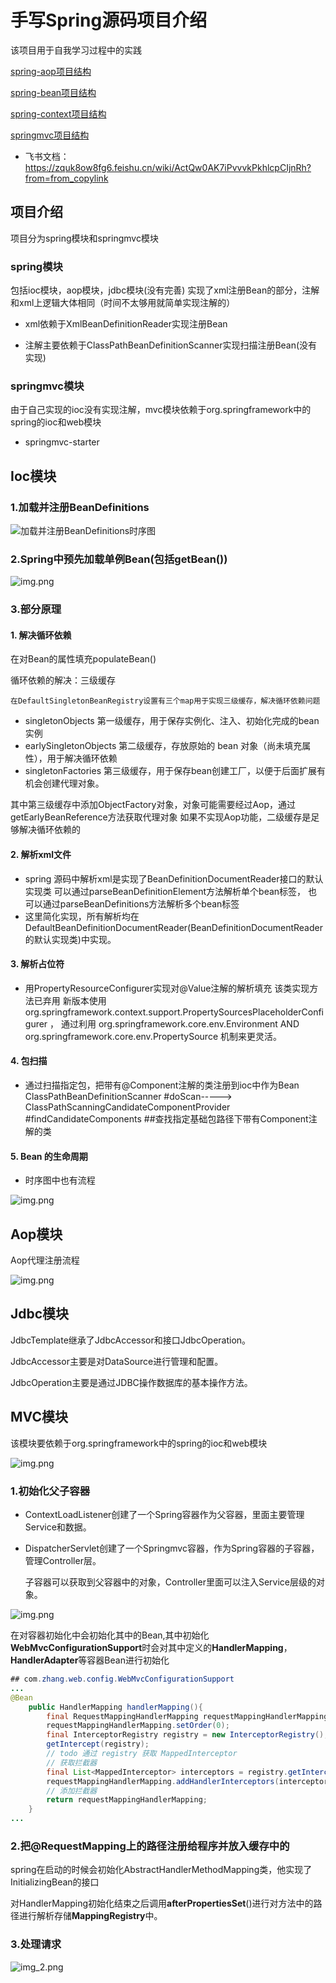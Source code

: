 # 手写Spring源码项目介绍

该项目用于自我学习过程中的实践

[spring-aop项目结构](spring模块/src/main/java/com/zhang/aop-tree.txt)

[spring-bean项目结构](spring模块/src/main/java/com/zhang/bean-tree.txt)

[spring-context项目结构](spring模块/src/main/java/com/zhang/context-tree.txt)

[springmvc项目结构](springmvc模块/src/main/java/com/zhang/web/tr.txt)

- 飞书文档：https://zquk8ow8fg6.feishu.cn/wiki/ActQw0AK7iPvvvkPkhlcpCIjnRh?from=from_copylink

## 项目介绍
项目分为spring模块和springmvc模块
### spring模块

包括ioc模块，aop模块，jdbc模块(没有完善)
实现了xml注册Bean的部分，注解和xml上逻辑大体相同（时间不太够用就简单实现注解的）

- xml依赖于XmlBeanDefinitionReader实现注册Bean

- 注解主要依赖于ClassPathBeanDefinitionScanner实现扫描注册Bean(没有实现)

### springmvc模块

  由于自己实现的ioc没有实现注解，mvc模块依赖于org.springframework中的spring的ioc和web模块
- springmvc-starter


## Ioc模块

### 1.加载并注册BeanDefinitions

![加载并注册BeanDefinitions时序图](spring模块/png/加载并注册BeanDefinitions时序图.png)

### 2.Spring中预先加载单例Bean(包括getBean())

![img.png](spring模块/png/getBean().png)




### 3.部分原理
#### 1. 解决循环依赖

   在对Bean的属性填充populateBean()

   循环依赖的解决：三级缓存

    在DefaultSingletonBeanRegistry设置有三个map用于实现三级缓存，解决循环依赖问题
   - singletonObjects         第一级缓存，用于保存实例化、注入、初始化完成的bean实例
   - earlySingletonObjects  第二级缓存，存放原始的 bean 对象（尚未填充属性），用于解决循环依赖
   - singletonFactories       第三级缓存，用于保存bean创建工厂，以便于后面扩展有机会创建代理对象。

   其中第三级缓存中添加ObjectFactory对象，对象可能需要经过Aop，通过getEarlyBeanReference方法获取代理对象
   如果不实现Aop功能，二级缓存是足够解决循环依赖的
#### 2. 解析xml文件
- spring 源码中解析xml是实现了BeanDefinitionDocumentReader接口的默认实现类
  可以通过parseBeanDefinitionElement方法解析单个bean标签，
  也可以通过parseBeanDefinitions方法解析多个bean标签
- 这里简化实现，所有解析均在DefaultBeanDefinitionDocumentReader(BeanDefinitionDocumentReader的默认实现类)中实现。
#### 3. 解析占位符
- 用PropertyResourceConfigurer实现对@Value注解的解析填充
  该类实现方法已弃用
  新版本使用 org.springframework.context.support.PropertySourcesPlaceholderConfigurer ，
  通过利用 org.springframework.core.env.Environment
  AND org.springframework.core.env.PropertySource
  机制来更灵活。
#### 4. 包扫描
- 通过扫描指定包，把带有@Component注解的类注册到ioc中作为Bean
  ClassPathBeanDefinitionScanner #doScan----->
  ClassPathScanningCandidateComponentProvider #findCandidateComponents         ##查找指定基础包路径下带有Component注解的类
#### 5. Bean 的生命周期
   - 时序图中也有流程
   
![img.png](spring模块/png/img.png)
   



## Aop模块

Aop代理注册流程

![img.png](spring模块/png/Aop创建代理流程时序图.png)

## Jdbc模块

JdbcTemplate继承了JdbcAccessor和接口JdbcOperation。

JdbcAccessor主要是对DataSource进行管理和配置。

JdbcOperation主要是通过JDBC操作数据库的基本操作方法。









## MVC模块

该模块要依赖于org.springframework中的spring的ioc和web模块

![img.png](springmvc主要组件关系图.png)

### 1.初始化父子容器

- ContextLoadListener创建了一个Spring容器作为父容器，里面主要管理Service和数据。

- DispatcherServlet创建了一个Springmvc容器，作为Spring容器的子容器，管理Controller层。

  子容器可以获取到父容器中的对象，Controller里面可以注入Service层级的对象。

![img.png](spring模块/png/img.png)

  在对容器初始化中会初始化其中的Bean,其中初始化**WebMvcConfigurationSupport**时会对其中定义的**HandlerMapping**，**HandlerAdapter**等容器Bean进行初始化

  ```java
  ## com.zhang.web.config.WebMvcConfigurationSupport
  ...
  @Bean
      public HandlerMapping handlerMapping(){
          final RequestMappingHandlerMapping requestMappingHandlerMapping = new RequestMappingHandlerMapping();
          requestMappingHandlerMapping.setOrder(0);
          final InterceptorRegistry registry = new InterceptorRegistry();
          getIntercept(registry);
          // todo 通过 registry 获取 MappedInterceptor
          // 获取拦截器
          final List<MappedInterceptor> interceptors = registry.getInterceptors();
          requestMappingHandlerMapping.addHandlerInterceptors(interceptors);
          // 添加拦截器
          return requestMappingHandlerMapping;
      }
  ...
  ```


### 2.把@RequestMapping上的路径注册给程序并放入缓存中的

spring在启动的时候会初始化AbstractHandlerMethodMapping类，他实现了InitializingBean的接口

对HandlerMapping初始化结束之后调用**afterPropertiesSet**()进行对方法中的路径进行解析存储**MappingRegistry**中。



### 3.处理请求

![img_2.png](spring模块/png/img_2.png)
































